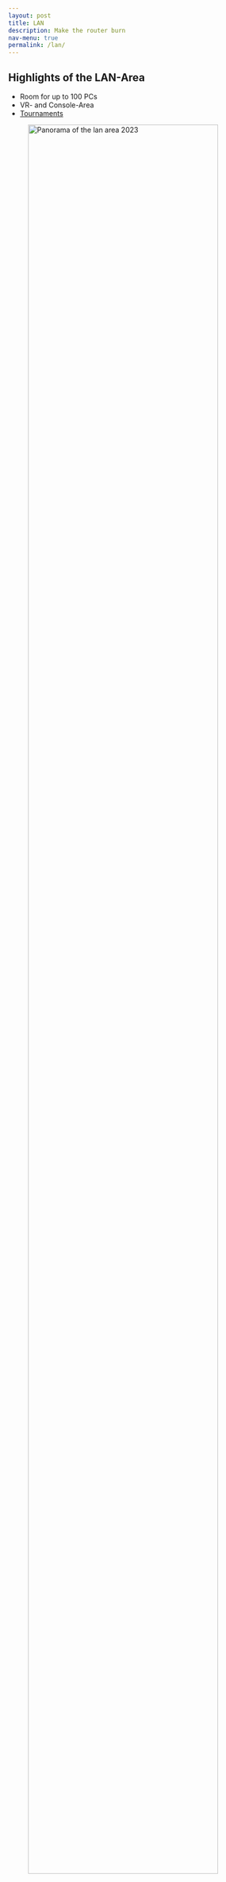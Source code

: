 ```yaml
---
layout: post
title: LAN
description: Make the router burn
nav-menu: true
permalink: /lan/
---
```


## Highlights of the LAN-Area
* Room for up to 100 PCs
* VR- and Console-Area
* [Tournaments](/./tournaments)

<figure>
   <img src="/assets/images/lan/lan_new.JPG" style="width: 95%; max-width: 1000px;"
      alt="Panorama of the lan area 2023" />
   <figcaption></figcaption>
</figure>

## To Bring
* We provide you with all the infrastructure, e.g. LAN cable, tables etc.
* You have to bring your own PC and gaming equipment!
* Make sure to install large games you plan on playing beforehand to limit the strain on our infrastructure.
* Your own powerstrip (Verteiler) might come in handy as well. 

<figure>
   <img src="/assets/images/lan/consoles.JPG" style="width: 95%; max-width: 1000px;"
      alt="People playing in the console area" />
   <figcaption></figcaption>
</figure>

## Discord

During the Games, talk to your mates using our Discord Server: <a href="{{ site.discord_url }}"> Join us! </a> 
